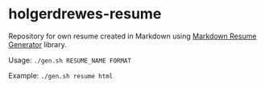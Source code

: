 # holgerdrewes-resume

Repository for own resume created in Markdown using [Markdown Resume Generator](https://github.com/there4/markdown-resume) library.

Usage: ``./gen.sh RESUME_NAME FORMAT``

Example: ``./gen.sh resume html``
